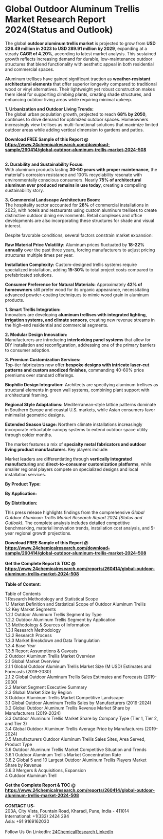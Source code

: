 <h1>Global Outdoor Aluminum Trellis Market Research Report 2024(Status and Outlook)</h1><p>The global <strong>outdoor aluminum trellis market</strong> is projected to grow from <strong>USD 226.49 million in 2023 to USD 289.91 million by 2029</strong>, expanding at a steady <strong>CAGR of 4.20%</strong>, according to latest market analysis. This sustained growth reflects increasing demand for durable, low-maintenance outdoor structures that blend functionality with aesthetic appeal in both residential and commercial spaces.</p><p>Aluminum trellises have gained significant traction as <strong>weather-resistant architectural elements</strong> that offer superior longevity compared to traditional wood or vinyl alternatives. Their lightweight yet robust construction makes them ideal for supporting climbing plants, creating shade structures, and enhancing outdoor living areas while requiring minimal upkeep.</p><p><strong>1. Urbanization and Outdoor Living Trends:</strong><br>
The global urban population growth, projected to reach <strong>68% by 2050</strong>, continues to drive demand for optimized outdoor spaces. Homeowners increasingly view trellises as multi-functional solutions that maximize limited outdoor areas while adding vertical dimension to gardens and patios.</p><div><b>Download FREE Sample of this Report @ 
            <a href="https://www.24chemicalresearch.com/download-sample/260414/global-outdoor-aluminum-trellis-market-2024-508">
            https://www.24chemicalresearch.com/download-sample/260414/global-outdoor-aluminum-trellis-market-2024-508</a></b></div><br><p><strong>2. Durability and Sustainability Focus:</strong><br>
With aluminum products lasting <strong>30-50 years with proper maintenance</strong>, the material's corrosion resistance and 100% recyclability resonate with environmentally conscious consumers. Nearly <strong>75% of architectural aluminum ever produced remains in use today</strong>, creating a compelling sustainability story.</p><p><strong>3. Commercial Landscape Architecture Boom:</strong><br>
The hospitality sector accounted for <strong>28%</strong> of commercial installations in 2023, with hotels and restaurants using custom aluminum trellises to create distinctive outdoor dining environments. Retail complexes and office developments are also incorporating these structures for shade and visual interest.</p><p>Despite favorable conditions, several factors constrain market expansion:</p><p><strong>Raw Material Price Volatility:</strong> Aluminum prices fluctuated by <strong>18-22% annually</strong> over the past three years, forcing manufacturers to adjust pricing structures multiple times per year.</p><p><strong>Installation Complexity:</strong> Custom-designed trellis systems require specialized installation, adding <strong>15-30%</strong> to total project costs compared to prefabricated solutions.</p><p><strong>Consumer Preference for Natural Materials:</strong> Approximately <strong>42% of homeowners</strong> still prefer wood for its organic appearance, necessitating advanced powder-coating techniques to mimic wood grain in aluminum products.</p><p><strong>1. Smart Trellis Integration:</strong><br>
Innovators are developing <strong>aluminum trellises with integrated lighting, irrigation systems, and climate sensors</strong>, creating new revenue streams in the high-end residential and commercial segments.</p><p><strong>2. Modular Design Innovation:</strong><br>
Manufacturers are introducing <strong>interlocking panel systems</strong> that allow for DIY installation and reconfiguration, addressing one of the primary barriers to consumer adoption.</p><p><strong>3. Premium Customization Services:</strong><br>
Top-tier fabricators now offer <strong>bespoke designs with intricate laser-cut patterns and custom anodized finishes</strong>, commanding 40-60% price premiums over standard offerings.</p><p><strong>Biophilic Design Integration:</strong> Architects are specifying aluminum trellises as structural elements in green wall systems, combining plant support with architectural framing.</p><p><strong>Regional Style Adaptations:</strong> Mediterranean-style lattice patterns dominate in Southern Europe and coastal U.S. markets, while Asian consumers favor minimalist geometric designs.</p><p><strong>Extended Season Usage:</strong> Northern climate installations increasingly incorporate retractable canopy systems to extend outdoor space utility through colder months.</p><p>The market features a mix of <strong>specialty metal fabricators and outdoor living product manufacturers</strong>. Key players include:</p><p>Market leaders are differentiating through <strong>vertically integrated manufacturing</strong> and <strong>direct-to-consumer customization platforms</strong>, while smaller regional players compete on specialized designs and local installation services.</p><p><strong>By Product Type:</strong></p><p><strong>By Application:</strong></p><p><strong>By Distribution:</strong></p><p>This press release highlights findings from the comprehensive <em>Global Outdoor Aluminum Trellis Market Research Report 2024 (Status and Outlook)</em>. The complete analysis includes detailed competitive benchmarking, material innovation trends, installation cost analysis, and 5-year regional growth projections.</p><div><b>Download FREE Sample of this Report @ 
            <a href="https://www.24chemicalresearch.com/download-sample/260414/global-outdoor-aluminum-trellis-market-2024-508">
            https://www.24chemicalresearch.com/download-sample/260414/global-outdoor-aluminum-trellis-market-2024-508</a></b></div><br><div><b>Get the Complete Report & TOC @ 
            <a href="https://www.24chemicalresearch.com/reports/260414/global-outdoor-aluminum-trellis-market-2024-508">
            https://www.24chemicalresearch.com/reports/260414/global-outdoor-aluminum-trellis-market-2024-508</a></b></div><br>
            <b>Table of Content:</b><p>Table of Contents<br />
1 Research Methodology and Statistical Scope<br />
1.1 Market Definition and Statistical Scope of Outdoor Aluminum Trellis<br />
1.2 Key Market Segments<br />
1.2.1 Outdoor Aluminum Trellis Segment by Type<br />
1.2.2 Outdoor Aluminum Trellis Segment by Application<br />
1.3 Methodology & Sources of Information<br />
1.3.1 Research Methodology<br />
1.3.2 Research Process<br />
1.3.3 Market Breakdown and Data Triangulation<br />
1.3.4 Base Year<br />
1.3.5 Report Assumptions & Caveats<br />
2 Outdoor Aluminum Trellis Market Overview<br />
2.1 Global Market Overview<br />
2.1.1 Global Outdoor Aluminum Trellis Market Size (M USD) Estimates and Forecasts (2019-2030)<br />
2.1.2 Global Outdoor Aluminum Trellis Sales Estimates and Forecasts (2019-2030)<br />
2.2 Market Segment Executive Summary<br />
2.3 Global Market Size by Region<br />
3 Outdoor Aluminum Trellis Market Competitive Landscape<br />
3.1 Global Outdoor Aluminum Trellis Sales by Manufacturers (2019-2024)<br />
3.2 Global Outdoor Aluminum Trellis Revenue Market Share by Manufacturers (2019-2024)<br />
3.3 Outdoor Aluminum Trellis Market Share by Company Type (Tier 1, Tier 2, and Tier 3)<br />
3.4 Global Outdoor Aluminum Trellis Average Price by Manufacturers (2019-2024)<br />
3.5 Manufacturers Outdoor Aluminum Trellis Sales Sites, Area Served, Product Type<br />
3.6 Outdoor Aluminum Trellis Market Competitive Situation and Trends<br />
3.6.1 Outdoor Aluminum Trellis Market Concentration Rate<br />
3.6.2 Global 5 and 10 Largest Outdoor Aluminum Trellis Players Market Share by Revenue<br />
3.6.3 Mergers & Acquisitions, Expansion<br />
4 Outdoor Aluminum Trell</p><div><b>Get the Complete Report & TOC @ 
            <a href="https://www.24chemicalresearch.com/reports/260414/global-outdoor-aluminum-trellis-market-2024-508">
            https://www.24chemicalresearch.com/reports/260414/global-outdoor-aluminum-trellis-market-2024-508</a></b></div><br><b>CONTACT US:</b><br>
            203A, City Vista, Fountain Road, Kharadi, Pune, India - 411014<br>
            International: +1(332) 2424 294<br>
            Asia: +91 9169162030 <br><br>
            Follow Us On LinkedIn: <a href="https://www.linkedin.com/company/24chemicalresearch/">24ChemicalResearch LinkedIn</a>